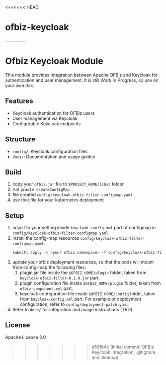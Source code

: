 <<<<<<< HEAD
# ofbiz-keycloak
=======
# Ofbiz Keycloak Module

This module provides integration between Apache OFBiz and Keycloak for authentication and user management.
It is still Work In Progress, so use on your own risk.

## Features
- Keycloak authentication for OFBiz users
- User management via Keycloak
- Configurable Keycloak endpoints

## Structure
- `config/`: Keycloak configuration files
- `docs/`: Documentation and usage guides

## Build
1. copy your `ofbiz.jar` file to `$PROJECT_HOME/libs/` folder
2. run `gradle createConfigMap`
3. file created `config/keycloak-ofbiz-filter-configmap.yaml`
4. use that file for your kubernetes deployment

## Setup
1. adjust to your setting inside `keycloak-config.xml` part of configmap in `config/keycloak-ofbiz-filter-configmap.yaml`
2. install the config-map resources `config/keycloak-ofbiz-filter-configmap.yaml`.
   ```bash
   kubectl apply -n <your ofbiz namespace> -f config/keycloak-ofbiz-filter-configmap.yaml
   ```
3. update your ofbiz deployment resources, so that the pods will mount from config-map the following files:
   1. plugin jar file inside the `$OFBIZ_HOME/plugin` folder, taken from `keycloak-ofbiz-filter-0.1.0.jar` part.
   2. plugin configuration file inside `$OFBIZ_HOME/plugin` folder, taken from `ofbiz-component.xml` part.
   3. keycloak configuration file inside `$OFBIZ_HOME/config` folder, taken from `keycloak-config.xml` part.
   For example of deployment configuration, refer to `config/deployment-patch.yaml`.
4. Refer to `docs/` for integration and usage instructions (TBD).

## License
Apache License 2.0
>>>>>>> e59fb4c (Initial commit: OFBiz Keycloak integration, .gitignore, and cleanup)
